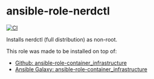 # ansible-role-nerdctl

[![CI](https://github.com/poppelaars/ansible-role-nerdctl/workflows/CI/badge.svg?branch=main&event=push)](https://github.com/poppelaars/ansible-role-nerdctl)

Installs nerdctl (full distribution) as non-root.

This role was made to be installed on top of:

- [Github: ansible-role-container_infrastructure](https://github.com/poppelaars/ansible-role-container_infrastructure)
- [Ansible Galaxy: ansible-role-container_infrastructure](https://galaxy.ansible.com/poppelaars/container_infrastructure)
